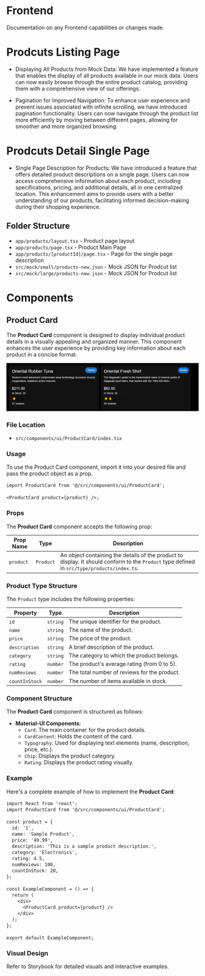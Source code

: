 # Frontend

Documentation on any Frontend capabilities or changes made.

# Prodcuts Listing Page

- Displaying All Products from Mock Data:
  We have implemented a feature that enables the display of all products available in our mock data. Users can now easily browse through the entire product catalog, providing them with a comprehensive view of our offerings.

- Pagination for Improved Navigation:
  To enhance user experience and prevent issues associated with infinite scrolling, we have introduced pagination functionality. Users can now navigate through the product list more efficiently by moving between different pages, allowing for smoother and more organized browsing.

# Prodcuts Detail Single Page

- Single Page Description for Products:
  We have introduced a feature that offers detailed product descriptions on a single page. Users can now access comprehensive information about each product, including specifications, pricing, and additional details, all in one centralized location. This enhancement aims to provide users with a better understanding of our products, facilitating informed decision-making during their shopping experience.

## Folder Structure

- `app/products/layout.tsx` - Product page layout
- `app/products/page.tsx` - Product Main Page
- `app/products/[productId]/page.tsx` - Page for the single page description
- `src/mock/small/products-new.json` - Mock JSON for Prodcut list
- `src/mock/large/products-new.json` - Mock JSON for Prodcut list

# Components

## Product Card

The **Product Card** component is designed to display individual product details in a visually appealing and organized manner. This component enhances the user experience by providing key information about each product in a concise format.

![Product Card](./images/ProductCard.png)

### File Location

- `src/components/ui/ProductCard/index.tsx`

### Usage

To use the Product Card component, import it into your desired file and pass the product object as a prop.

```tsx
import ProductCard from '@/src/components/ui/ProductCard';

<ProductCard product={product} />;
```

### Props

The **Product Card** component accepts the following prop:

| Prop Name | Type      | Description                                                                                                                                  |
| --------- | --------- | -------------------------------------------------------------------------------------------------------------------------------------------- |
| `product` | `Product` | An object containing the details of the product to display. It should conform to the `Product` type defined in `src/type/products/index.ts`. |

### Product Type Structure

The `Product` type includes the following properties:

| Property       | Type     | Description                                  |
| -------------- | -------- | -------------------------------------------- |
| `id`           | `string` | The unique identifier for the product.       |
| `name`         | `string` | The name of the product.                     |
| `price`        | `string` | The price of the product.                    |
| `description`  | `string` | A brief description of the product.          |
| `category`     | `string` | The category to which the product belongs.   |
| `rating`       | `number` | The product's average rating (from 0 to 5).  |
| `numReviews`   | `number` | The total number of reviews for the product. |
| `countInStock` | `number` | The number of items available in stock.      |

### Component Structure

The **Product Card** component is structured as follows:

- **Material-UI Components**:
  - `Card`: The main container for the product details.
  - `CardContent`: Holds the content of the card.
  - `Typography`: Used for displaying text elements (name, description, price, etc.).
  - `Chip`: Displays the product category.
  - `Rating`: Displays the product rating visually.

### Example

Here's a complete example of how to implement the **Product Card**:

```tsx
import React from 'react';
import ProductCard from '@/src/components/ui/ProductCard';

const product = {
  id: '1',
  name: 'Sample Product',
  price: '49.99',
  description: 'This is a sample product description.',
  category: 'Electronics',
  rating: 4.5,
  numReviews: 100,
  countInStock: 20,
};

const ExampleComponent = () => {
  return (
    <div>
      <ProductCard product={product} />
    </div>
  );
};

export default ExampleComponent;
```

### Visual Design

Refer to Storybook for detailed visuals and interactive examples.
